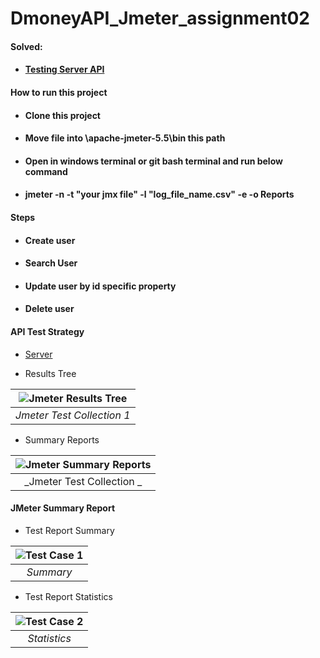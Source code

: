 # DmoneyAPI_Jmeter_assignment02
#### **Solved:**

- #### [Testing Server API](http://dmoney.professionaltrainingbd.com)

#### How to run this project

- #### Clone this project

- #### Move file into **\apache-jmeter-5.5\bin** this path

- #### Open in windows terminal or git bash terminal and run below command

- #### jmeter -n -t "your jmx file" -l "log_file_name.csv" -e -o Reports

#### Steps

- #### Create user

- #### Search User

- #### Update user by id specific property

- #### Delete user

#### API Test Strategy

- [Server](https://demoqa.com/BookStore/v1/Books)

- Results Tree

| ![Jmeter Results Tree](./Images/Result_Tree.png) |
| :--------------------------------------------------: |
|              _Jmeter Test Collection 1_              |

- Summary Reports

| ![Jmeter Summary Reports](./Images/Collection.png) |
| :--------------------------------------------------: |
|              _Jmeter Test Collection _              |

#### **JMeter Summary Report**

- Test Report Summary

| ![Test Case 1](./Images/SummaryReport.png) |
| :-----------------------------------------: |
|                  _Summary_                  |

- Test Report Statistics

| ![Test Case 2](./Images/Report_Summary_and_Statictis1.png) |
| :-----------------------------------------: |
|                _Statistics_                 |
